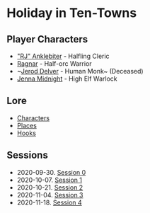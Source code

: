 # Holiday in Ten-Towns

## Player Characters
* ["RJ" Anklebiter](Player_RJ.md) - Halfling Cleric
* [Ragnar](Player_Ragnar.md) - Half-orc Warrior
* ~[Jerod Delver](Player_Jerod.md) - Human Monk~ (Deceased)
* [Jenna Midnight](Player_Jenna.md) - High Elf Warlock

## Lore
* [Characters](Characters.md)
* [Places](Places.md)
* [Hooks](Hooks.md)

## Sessions
* 2020-09-30. [Session 0](Session_0.md)
* 2020-10-07. [Session 1](Session_1.md)
* 2020-10-21. [Session 2](Session_2.md)
* 2020-11-04. [Session 3](Session_3.md)
* 2020-11-18. [Session 4](Session_4.md)

<!--stackedit_data:
eyJoaXN0b3J5IjpbLTEyNTc1NjQzMjgsLTU5Mzk3MDk4MywtMT
I1NzU2NDMyOCwxNDI0NDgxNTIxLC0xMDQzNzM0NDcsLTIyMjYz
NjM4NywtOTUxMTIxNzYxLC0xMDU1MjAzMTY4LC0zMDc5MTAyNj
gsMjExNjEyMzM4MiwtMTIyODMxMDA4MV19
-->
